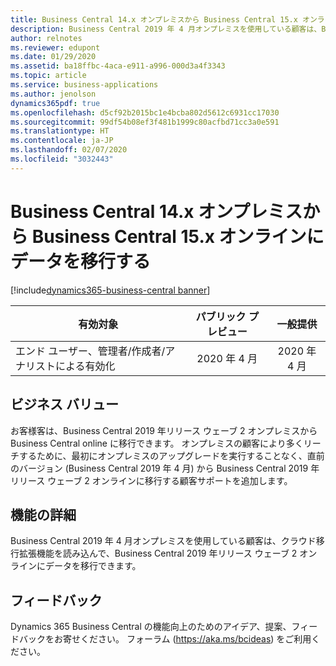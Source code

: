 ```yaml
---
title: Business Central 14.x オンプレミスから Business Central 15.x オンラインにデータを移行する
description: Business Central 2019 年 4 月オンプレミスを使用している顧客は、Business Central 2019 年リリース ウェーブ 2 オンラインに移行することが可能です。
author: relnotes
ms.reviewer: edupont
ms.date: 01/29/2020
ms.assetid: ba18ffbc-4aca-e911-a996-000d3a4f3343
ms.topic: article
ms.service: business-applications
ms.author: jenolson
dynamics365pdf: true
ms.openlocfilehash: d5cf92b2015bc1e4bcba802d5612c6931cc17030
ms.sourcegitcommit: 99df54b08ef3f481b1999c80acfbd71cc3a0e591
ms.translationtype: HT
ms.contentlocale: ja-JP
ms.lasthandoff: 02/07/2020
ms.locfileid: "3032443"
---
```

# <a name="migrate-data-from-business-central-14x-on-premises-to-business-central-15x-online"></a>Business Central 14.x オンプレミスから Business Central 15.x オンラインにデータを移行する
[!include[dynamics365-business-central banner](../includes/dynamics365-business-central.md)]

| 有効対象    |  パブリック プレビュー | 一般提供 | 
| ---------- | :----------: |:----------: |
|エンド ユーザー、管理者/作成者/アナリストによる有効化|2020 年 4 月| 2020 年 4 月|


## <a name="business-value"></a>ビジネス バリュー
<!-- bv start -->
お客様客は、Business Central 2019 年リリース ウェーブ 2 オンプレミスから Business Central online に移行できます。 オンプレミスの顧客により多くリーチするために、最初にオンプレミスのアップグレードを実行することなく、直前のバージョン (Business Central 2019 年 4 月) から Business Central 2019 年リリース ウェーブ 2 オンラインに移行する顧客サポートを追加します。
<!-- bv end -->



## <a name="feature-details"></a>機能の詳細
<!--feature detail start -->
Business Central 2019 年 4 月オンプレミスを使用している顧客は、クラウド移行拡張機能を読み込んで、Business Central 2019 年リリース ウェーブ 2 オンラインにデータを移行できます。
<!--feature detail end -->






## <a name="tell-us-what-you-think"></a>フィードバック
Dynamics 365 Business Central の機能向上のためのアイデア、提案、フィードバックをお寄せください。 フォーラム (https://aka.ms/bcideas) をご利用ください。



